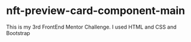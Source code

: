 # nft-preview-card-component-main

This is my 3rd FrontEnd Mentor Challenge.
I used HTML and CSS and Bootstrap
